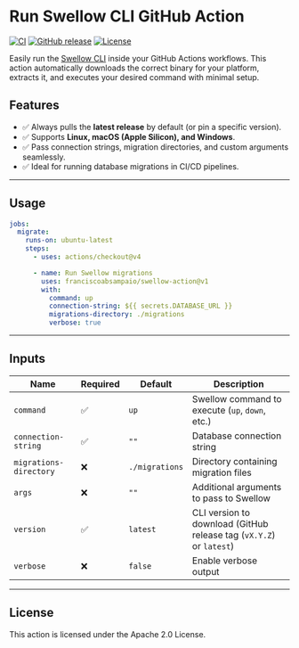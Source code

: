 # Run Swellow CLI GitHub Action

[![CI](https://github.com/franciscoabsampaio/action-swellow/actions/workflows/ci.yaml/badge.svg)](https://github.com/franciscoabsampaio/action-swellow/actions/workflows/ci.yaml)
[![GitHub release](https://img.shields.io/github/v/release/franciscoabsampaio/action-swellow)](https://github.com/franciscoabsampaio/action-swellow/releases/latest)
[![License](https://img.shields.io/github/license/franciscoabsampaio/action-swellow)](./LICENSE)

Easily run the [Swellow CLI](https://github.com/franciscoabsampaio/swellow) inside your GitHub Actions workflows.
This action automatically downloads the correct binary for your platform, extracts it, and executes your desired command with minimal setup.

## Features

* ✅ Always pulls the **latest release** by default (or pin a specific version).
* ✅ Supports **Linux, macOS (Apple Silicon), and Windows**.
* ✅ Pass connection strings, migration directories, and custom arguments seamlessly.
* ✅ Ideal for running database migrations in CI/CD pipelines.

---

## Usage

```yaml
jobs:
  migrate:
    runs-on: ubuntu-latest
    steps:
      - uses: actions/checkout@v4

      - name: Run Swellow migrations
        uses: franciscoabsampaio/swellow-action@v1
        with:
          command: up
          connection-string: ${{ secrets.DATABASE_URL }}
          migrations-directory: ./migrations
          verbose: true
```

---

## Inputs

| Name                   | Required | Default        | Description                                              |
| ---------------------- | -------- | -------------- | -------------------------------------------------------- |
| `command`              | ✅        | `up`           | Swellow command to execute (`up`, `down`, etc.)          |
| `connection-string`    | ✅        | `""`           | Database connection string                               |
| `migrations-directory` | ❌        | `./migrations` | Directory containing migration files                     |
| `args`                 | ❌        | `""`           | Additional arguments to pass to Swellow                  |
| `version`              | ✅        | `latest`       | CLI version to download (GitHub release tag (`vX.Y.Z`) or `latest`) |
| `verbose`              | ❌        | `false`        | Enable verbose output                                    |

---

## License

This action is licensed under the Apache 2.0 License.
